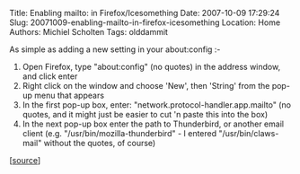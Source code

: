 Title: Enabling mailto: in Firefox/Icesomething
Date: 2007-10-09 17:29:24
Slug: 20071009-enabling-mailto-in-firefox-icesomething
Location: Home
Authors: Michiel Scholten
Tags: olddammit

<p>As simple as adding a new setting in your about:config :-</p>

<ol>
<li>Open Firefox, type "about:config" (no quotes) in the address window, and click enter</li>
<li>Right click on the window and choose 'New', then 'String' from the pop-up menu that appears</li>
<li>In the first pop-up box, enter: "network.protocol-handler.app.mailto" (no quotes, and it might just be easier to cut 'n paste this into the box)</li>
<li>In the next pop-up box enter the path to Thunderbird, or another email client (e.g. "/usr/bin/mozilla-thunderbird" - I entered "/usr/bin/claws-mail" without the quotes, of course)</li>
</ol>

<p>[<a href="http://www.cinlug.org/node/325">source</a>]</p>